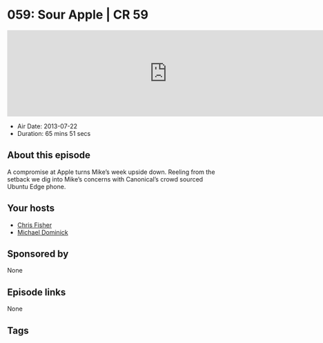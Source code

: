# 059: Sour Apple | CR 59

<iframe src="https://player.fireside.fm/v2/MLf2ZzhC+iv18ogEo?theme=dark" width="740" height="200" frameborder="0" scrolling="no"></iframe>

* Air Date: 2013-07-22
* Duration: 65 mins 51 secs

## About this episode

A compromise at Apple turns Mike’s week upside down. Reeling from the setback we dig into Mike’s concerns with Canonical’s crowd sourced Ubuntu Edge phone.

## Your hosts
* [Chris Fisher](https://coder.show/hosts/chrislas)
* [Michael Dominick](https://coder.show/hosts/michael)

## Sponsored by

None



## Episode links

None



## Tags

